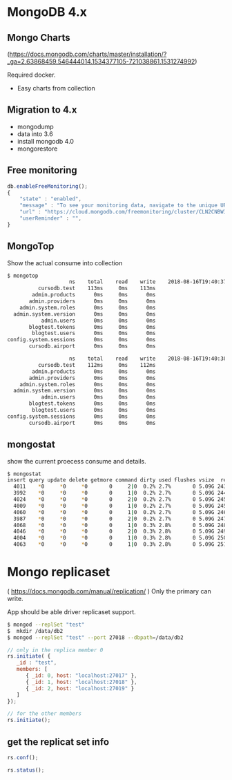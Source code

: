 # MongoDB 4.x

##  Mongo Charts

(https://docs.mongodb.com/charts/master/installation/?_ga=2.63868459.546444014.1534377105-721038861.1531274992)

Required docker.

- Easy charts from collection

## Migration to 4.x

- mongodump
- data into 3.6
- install mongodb 4.0
- mongorestore


## Free monitoring
```javascript
db.enableFreeMonitoring();
{
	"state" : "enabled",
	"message" : "To see your monitoring data, navigate to the unique URL below. Anyone you share the URL with will also be able to view this page. You can disable monitoring at any time by running db.disableFreeMonitoring().",
	"url" : "https://cloud.mongodb.com/freemonitoring/cluster/CLN2CNBW3FZNEFQW5FY2SVORR3NKKZPL",
	"userReminder" : "",
}
```
## MongoTop

Show the actual consume into collection

```bash
$ mongotop
                    ns    total    read    write    2018-08-16T19:40:37-03:00
          cursodb.test    113ms     0ms    113ms                             
        admin.products      0ms     0ms      0ms                             
       admin.providers      0ms     0ms      0ms                             
    admin.system.roles      0ms     0ms      0ms                             
  admin.system.version      0ms     0ms      0ms                             
           admin.users      0ms     0ms      0ms                             
       blogtest.tokens      0ms     0ms      0ms                             
        blogtest.users      0ms     0ms      0ms                             
config.system.sessions      0ms     0ms      0ms                             
       cursodb.airport      0ms     0ms      0ms                             

                    ns    total    read    write    2018-08-16T19:40:38-03:00
          cursodb.test    112ms     0ms    112ms                             
        admin.products      0ms     0ms      0ms                             
       admin.providers      0ms     0ms      0ms                             
    admin.system.roles      0ms     0ms      0ms                             
  admin.system.version      0ms     0ms      0ms                             
           admin.users      0ms     0ms      0ms                             
       blogtest.tokens      0ms     0ms      0ms                             
        blogtest.users      0ms     0ms      0ms                             
config.system.sessions      0ms     0ms      0ms                             
       cursodb.airport      0ms     0ms      0ms        
```

## mongostat

show the current proecess consume and details.

```bash
$ mongostat
insert query update delete getmore command dirty used flushes vsize  res qrw arw net_in net_out conn                time
  4011    *0     *0     *0       0     2|0  0.2% 2.7%       0 5.09G 243M 0|0 1|0   578k    238k    2 Aug 16 19:40:46.780
  3992    *0     *0     *0       0     1|0  0.2% 2.7%       0 5.09G 244M 0|0 1|0   575k    237k    2 Aug 16 19:40:47.780
  4024    *0     *0     *0       0     2|0  0.2% 2.7%       0 5.09G 245M 0|0 1|0   580k    239k    2 Aug 16 19:40:48.778
  4009    *0     *0     *0       0     1|0  0.2% 2.7%       0 5.09G 245M 0|0 1|0   578k    238k    2 Aug 16 19:40:49.778
  4060    *0     *0     *0       0     1|0  0.2% 2.7%       0 5.09G 246M 0|1 1|0   585k    240k    2 Aug 16 19:40:50.780
  3987    *0     *0     *0       0     2|0  0.2% 2.7%       0 5.09G 247M 0|0 1|0   574k    237k    2 Aug 16 19:40:51.777
  4068    *0     *0     *0       0     1|0  0.3% 2.8%       0 5.09G 248M 0|0 1|0   586k    240k    2 Aug 16 19:40:52.779
  4046    *0     *0     *0       0     2|0  0.3% 2.8%       0 5.09G 249M 0|0 1|0   583k    239k    2 Aug 16 19:40:53.778
  4004    *0     *0     *0       0     1|0  0.3% 2.8%       0 5.09G 250M 0|0 1|1   577k    238k    2 Aug 16 19:40:54.779
  4063    *0     *0     *0       0     1|0  0.3% 2.8%       0 5.09G 251M 0|0 1|0   585k    240k    2 Aug 16 19:40:55.779
```



# Mongo replicaset

( https://docs.mongodb.com/manual/replication/ )
Only the primary can write.

App should be able driver replicaset support.


```bash
$ mongod --replSet "test"
$  mkdir /data/db2
$ mongod --replSet "test" --port 27018 --dbpath=/data/db2
```



```javascript
// only in the replica member 0
rs.initiate( {
   _id : "test",
   members: [
      { _id: 0, host: "localhost:27017" },
      { _id: 1, host: "localhost:27018" },
      { _id: 2, host: "localhost:27019" }
   ]
});

// for the other members
rs.initiate();
```


## get the replicat set info
```javascript
rs.conf();
```

```javascript
rs.status();
```
